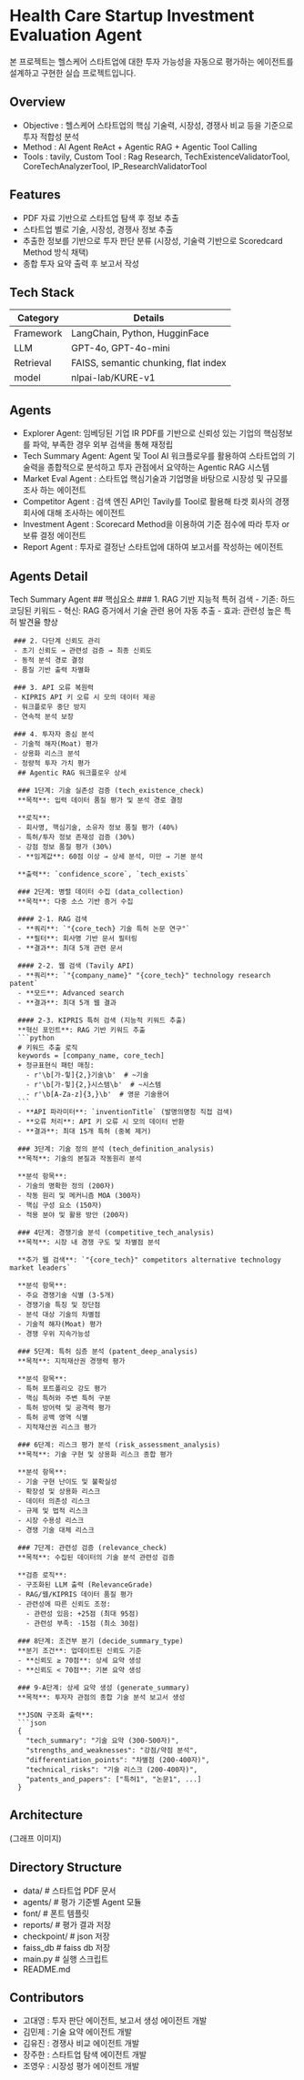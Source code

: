 # Health Care Startup Investment Evaluation Agent
본 프로젝트는 헬스케어 스타트업에 대한 투자 가능성을 자동으로 평가하는 에이전트를 설계하고 구현한 실습 프로젝트입니다.

## Overview

- Objective : 헬스케어 스타트업의 핵심 기술력, 시장성, 경쟁사 비교 등을 기준으로 투자 적합성 분석
- Method : AI Agent ReAct + Agentic RAG + Agentic Tool Calling
- Tools : tavily, Custom Tool : Rag Research, TechExistenceValidatorTool, CoreTechAnalyzerTool, IP_ResearchValidatorTool

## Features

- PDF 자료 기반으로 스타트업 탐색 후 정보 추출
- 스타트업 별로 기술, 시장성, 경쟁사 정보 추출
- 추출한 정보를 기반으로 투자 판단 분류 (시장성, 기술력 기반으로 Scoredcard Method 방식 채택)
- 종합 투자 요약 출력 후 보고서 작성

## Tech Stack 

| Category   | Details                              |
|------------|--------------------------------------|
| Framework  | LangChain, Python, HugginFace        |
| LLM        | GPT-4o, GPT-4o-mini  |
| Retrieval  | FAISS, semantic chunking, flat index |
| model      | nlpai-lab/KURE-v1                    |

## Agents
 
- Explorer Agent: 임베딩된 기업 IR PDF를 기반으로 신뢰성 있는 기업의 핵심정보를 파악, 부족한 경우 외부 검색을 통해 재정립
- Tech Summary Agent: Agent 및 Tool AI 워크플로우를 활용하여 스타트업의 기술력을 종합적으로 분석하고 투자 관점에서 요약하는 Agentic RAG 시스템
- Market Eval Agent : 스타트업 핵심기술과 기업명을 바탕으로 시장성 및 규모를 조사 하는 에이전트
- Competitor Agent : 검색 엔진 API인 Tavily를 Tool로 활용해 타겟 회사의 경쟁 회사에 대해 조사하는 에이전트
- Investment Agent : Scorecard Method을 이용하여 기준 점수에 따라 투자 or 보류 결정 에이전트
- Report Agent : 투자로 결정난 스타트업에 대하여 보고서를 작성하는 에이전트

## Agents Detail

  Tech Summary Agent
     ## 핵심요소
     ### 1. RAG 기반 지능적 특허 검색
     - 기존: 하드코딩된 키워드
     - 혁신: RAG 증거에서 기술 관련 용어 자동 추출
     - 효과: 관련성 높은 특허 발견율 향상
     
     ### 2. 다단계 신뢰도 관리
     - 초기 신뢰도 → 관련성 검증 → 최종 신뢰도
     - 동적 분석 경로 결정
     - 품질 기반 출력 차별화
     
     ### 3. API 오류 복원력
     - KIPRIS API 키 오류 시 모의 데이터 제공
     - 워크플로우 중단 방지
     - 연속적 분석 보장
     
     ### 4. 투자자 중심 분석
     - 기술적 해자(Moat) 평가
     - 상용화 리스크 분석
     - 정량적 투자 가치 평가
      ## Agentic RAG 워크플로우 상세
      
      ### 1단계: 기술 실존성 검증 (tech_existence_check)
      **목적**: 입력 데이터 품질 평가 및 분석 경로 결정
      
      **로직**:
      - 회사명, 핵심기술, 소유자 정보 품질 평가 (40%)
      - 특허/투자 정보 존재성 검증 (30%)
      - 강점 정보 품질 평가 (30%)
      - **임계값**: 60점 이상 → 상세 분석, 미만 → 기본 분석
      
      **출력**: `confidence_score`, `tech_exists`
      
      ### 2단계: 병렬 데이터 수집 (data_collection)
      **목적**: 다중 소스 기반 증거 수집
      
      #### 2-1. RAG 검색
      - **쿼리**: `"{core_tech} 기술 특허 논문 연구"`
      - **필터**: 회사명 기반 문서 필터링
      - **결과**: 최대 5개 관련 문서
      
      #### 2-2. 웹 검색 (Tavily API)
      - **쿼리**: `"{company_name}" "{core_tech}" technology research patent`
      - **모드**: Advanced search
      - **결과**: 최대 5개 웹 결과
      
      #### 2-3. KIPRIS 특허 검색 (지능적 키워드 추출)
      **혁신 포인트**: RAG 기반 키워드 추출
      ```python
      # 키워드 추출 로직
      keywords = [company_name, core_tech]
      + 정규표현식 패턴 매칭:
        - r'\b[가-힣]{2,}기술\b'  # ~기술
        - r'\b[가-힣]{2,}시스템\b'  # ~시스템  
        - r'\b[A-Za-z]{3,}\b'  # 영문 기술용어
      ```
      - **API 파라미터**: `inventionTitle` (발명의명칭 직접 검색)
      - **오류 처리**: API 키 오류 시 모의 데이터 반환
      - **결과**: 최대 15개 특허 (중복 제거)
      
      ### 3단계: 기술 정의 분석 (tech_definition_analysis)
      **목적**: 기술의 본질과 작동원리 분석
      
      **분석 항목**:
      - 기술의 명확한 정의 (200자)
      - 작동 원리 및 메커니즘 MOA (300자)
      - 핵심 구성 요소 (150자)
      - 적용 분야 및 활용 방안 (200자)
      
      ### 4단계: 경쟁기술 분석 (competitive_tech_analysis)
      **목적**: 시장 내 경쟁 구도 및 차별점 분석
      
      **추가 웹 검색**: `"{core_tech}" competitors alternative technology market leaders`
      
      **분석 항목**:
      - 주요 경쟁기술 식별 (3-5개)
      - 경쟁기술 특징 및 장단점
      - 분석 대상 기술의 차별점
      - 기술적 해자(Moat) 평가
      - 경쟁 우위 지속가능성
      
      ### 5단계: 특허 심층 분석 (patent_deep_analysis)
      **목적**: 지적재산권 경쟁력 평가
      
      **분석 항목**:
      - 특허 포트폴리오 강도 평가
      - 핵심 특허와 주변 특허 구분
      - 특허 방어력 및 공격력 평가
      - 특허 공백 영역 식별
      - 지적재산권 리스크 평가
      
      ### 6단계: 리스크 평가 분석 (risk_assessment_analysis)
      **목적**: 기술 구현 및 상용화 리스크 종합 평가
      
      **분석 항목**:
      - 기술 구현 난이도 및 불확실성
      - 확장성 및 상용화 리스크
      - 데이터 의존성 리스크
      - 규제 및 법적 리스크
      - 시장 수용성 리스크
      - 경쟁 기술 대체 리스크
      
      ### 7단계: 관련성 검증 (relevance_check)
      **목적**: 수집된 데이터의 기술 분석 관련성 검증
      
      **검증 로직**:
      - 구조화된 LLM 출력 (RelevanceGrade)
      - RAG/웹/KIPRIS 데이터 품질 평가
      - 관련성에 따른 신뢰도 조정:
        - 관련성 있음: +25점 (최대 95점)
        - 관련성 부족: -15점 (최소 30점)
      
      ### 8단계: 조건부 분기 (decide_summary_type)
      **분기 조건**: 업데이트된 신뢰도 기준
      - **신뢰도 ≥ 70점**: 상세 요약 생성
      - **신뢰도 < 70점**: 기본 요약 생성
      
      ### 9-A단계: 상세 요약 생성 (generate_summary)
      **목적**: 투자자 관점의 종합 기술 분석 보고서 생성
      
      **JSON 구조화 출력**:
      ```json
      {
        "tech_summary": "기술 요약 (300-500자)",
        "strengths_and_weaknesses": "강점/약점 분석",
        "differentiation_points": "차별점 (200-400자)",
        "technical_risks": "기술 리스크 (200-400자)",
        "patents_and_papers": ["특허1", "논문1", ...]
      }


## Architecture
(그래프 이미지)

## Directory Structure
- data/                  # 스타트업 PDF 문서
- agents/                # 평가 기준별 Agent 모듈
- font/                  # 폰트 템플릿
- reports/               # 평가 결과 저장
- checkpoint/            # json 저장
- faiss_db               # faiss db 저장
- main.py                # 실행 스크립트
- README.md

## Contributors 
- 고대영 : 투자 판단 에이전트, 보고서 생성 에이전트 개발
- 김민제 : 기술 요약 에이전트 개발
- 김유진 : 경쟁사 비교 에이전트 개발
- 장주한 : 스타트업 탐색 에이전트 개발
- 조영우 : 시장성 평가 에이전트 개발
